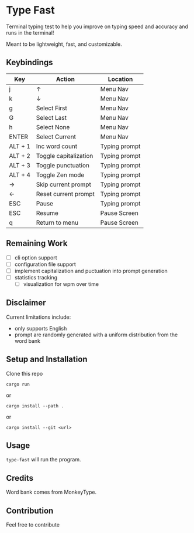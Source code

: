 # Type Fast

Terminal typing test to help you improve on typing speed and accuracy and runs in the terminal!

Meant to be lightweight, fast, and customizable.

## Keybindings

| Key     | Action                | Location      |
| ------- | --------------------- | ------------- |
| j       | ↑                     | Menu Nav      |
| k       | ↓                     | Menu Nav      |
| g       | Select First          | Menu Nav      |
| G       | Select Last           | Menu Nav      |
| h       | Select None           | Menu Nav      |
| ENTER   | Select Current        | Menu Nav      |
| ALT + 1 | Inc word count        | Typing prompt |
| ALT + 2 | Toggle capitalization | Typing prompt |
| ALT + 3 | Toggle punctuation    | Typing prompt |
| ALT + 4 | Toggle Zen mode       | Typing prompt |
| →       | Skip current prompt   | Typing prompt |
| ←       | Reset current prompt  | Typing prompt |
| ESC     | Pause                 | Typing prompt |
| ESC     | Resume                | Pause Screen  |
| q       | Return to menu        | Pause Screen  |

## Remaining Work

- [ ] cli option support
- [ ] configuration file support
- [ ] implement capitalization and puctuation into prompt generation
- [ ] statistics tracking
  - [ ] visualization for wpm over time

## Disclaimer

Current limitations include:

- only supports English
- prompt are randomly generated with a uniform distribution from the word bank

## Setup and Installation

Clone this repo

`cargo run`

or

`cargo install --path .`

or

`cargo install --git <url>`

## Usage

`type-fast` will run the program.

## Credits

Word bank comes from MonkeyType.

## Contribution

Feel free to contribute
